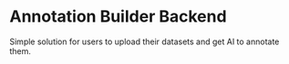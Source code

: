 # Annotation Builder Backend

Simple solution for users to upload their datasets and get AI to annotate them.



